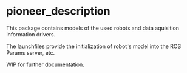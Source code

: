 # pioneer_description

  This package contains models of the used robots and data aquisition information drivers.

  The launchfiles provide the initialization of robot's model into the ROS Params server, etc.

WIP for further documentation.
